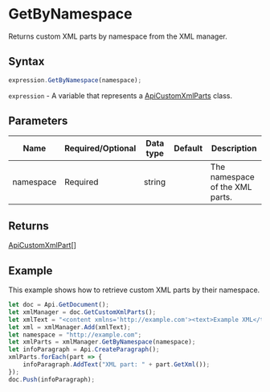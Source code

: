 # GetByNamespace

Returns custom XML parts by namespace from the XML manager.

## Syntax

```javascript
expression.GetByNamespace(namespace);
```

`expression` - A variable that represents a [ApiCustomXmlParts](../ApiCustomXmlParts.md) class.

## Parameters

| **Name** | **Required/Optional** | **Data type** | **Default** | **Description** |
| ------------- | ------------- | ------------- | ------------- | ------------- |
| namespace | Required | string |  | The namespace of the XML parts. |

## Returns

[ApiCustomXmlPart](../../ApiCustomXmlPart/ApiCustomXmlPart.md)[]

## Example

This example shows how to retrieve custom XML parts by their namespace.

```javascript editor-docx
let doc = Api.GetDocument();
let xmlManager = doc.GetCustomXmlParts();
let xmlText = "<content xmlns='http://example.com'><text>Example XML</text></content>";
let xml = xmlManager.Add(xmlText);
let namespace = "http://example.com";
let xmlParts = xmlManager.GetByNamespace(namespace);
let infoParagraph = Api.CreateParagraph();
xmlParts.forEach(part => {
    infoParagraph.AddText("XML part: " + part.GetXml());
});
doc.Push(infoParagraph);
```
